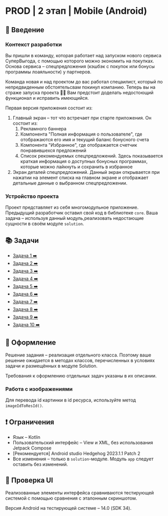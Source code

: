 # PROD | 2 этап | Mobile (Android)

## 🚀 Введение

### Контекст разработки


Вы пришли в команду, которая работает над запуском нового сервиса СуперВыгода, с помощью которого можно экономить на покупках. Основа сервиса – спецпредложения (кэшбэк с покупок или бонусы программы лоаяльности) у партнеров.

Команда новая и над проектом до вас работал спецаилист, который по непредвиденным обстоятельсвам покинул компанию. Теперь вы на страже запуска проекта 🦸‍♂️ Вам предстоит доделать недостоющий функционал и исправить имеющийся.

Первая версия приложения состоит из:

1. Главный экран – тот что встречает при старте приложения. Он состоит из:
    1. Рекламного баннера
    2. Компонента "Полная информация о пользователе", где отображаются его имя и текущий баланс бонусного счета
    3. Компонента "Избранное", где отображается счетчик понравившехся предложений
    4. Список рекомендуемых спецпредложений. Здесь показывается краткая информация о доступных бонусных программах, которые можно лайкнуть и сохранить в избранное
2. Экран деталей спецпредложений. Данный экран открывается при нажатии на элемент списка на главном экране и отображает детальные данные о выбранном спецпредложении.

### Устройство проекта

Проект представляет из себя многомодульное приложение. Предыдущий разработчик оставил свой код в библиотеке `core`. Ваша задача – используя данный модуль,реализовать недостающие сущности в своём модуле `solution`.

## 📚 Задачи

* [Задача 1 ➡️](Task/Task1.md)
* [Задача 2 ➡️](Task/Task2.md)
* [Задача 3 ➡️](Task/Task3.md)
* [Задача 4 ➡️](Task/Task4.md)
* [Задача 5 ➡️](Task/Task5.md)
* [Задача 6 ➡️](Task/Task6.md)
* [Задача 7 ➡️](Task/Task7.md)
* [Задача 8 ➡️](Task/Task8.md)
* [Задача 9 ➡️](Task/Task9.md)
* [Задача 10 ➡️](Task/Task10.md)

## 📝 Оформление

Решение задания – реализация отдельного класса. Поэтому ваше решение ожидается в методах классов, перечисленных в условиях задачи и размещённых в модуле Solution. 

Требования к оформлению отдельных задач указаны в их описании.

### Работа с изображениями

Для перевода id картинки в id ресурса, используйте метод `imageIdToResId()`.

## ❗️ Ограничения

* Язык – Kotlin
* Пользовательский интерфейс – View и XML, без использования Jetpack Compose
* [Рекомендуется] Android studio Hedgehog 2023.1.1 Patch 2
* Все изменения – только в `solution`-модуле. Модуль `app` следует оставить без изменений.

## 🔄 Проверка UI

Реализованные элементы интерфейса сравниваются тестирующей системой с помощью сравнения с эталонным скриншотом.

Версия Android на тестирующей системе – 14.0 (SDK 34).